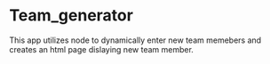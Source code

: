 # Team_generator

This app utilizes node to dynamically enter new team memebers and creates an html page dislaying new team member.
